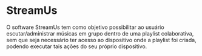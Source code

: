 # StreamUs

O software StreamUs tem como objetivo possibilitar ao usuário escutar/administrar músicas em grupo dentro de uma playlist colaborativa, sem que seja necessário ter acesso ao dispositivo onde a playlist foi criada, podendo executar tais ações do seu próprio dispositivo.
